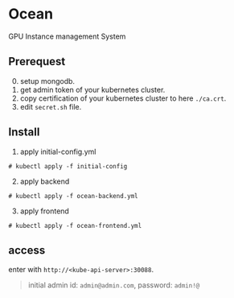 # Ocean
GPU Instance management System

## Prerequest
0. setup mongodb.
1. get admin token of your kubernetes cluster.
2. copy certification of your kubernetes cluster to here `./ca.crt`.
3. edit `secret.sh` file.

## Install
1. apply initial-config.yml
```shell
# kubectl apply -f initial-config
```

2. apply backend
```shell
# kubectl apply -f ocean-backend.yml
```

3. apply frontend
```shell
# kubectl apply -f ocean-frontend.yml
```

## access
enter with `http://<kube-api-server>:30088`.

> initial admin id: `admin@admin.com`, password: `admin!@`
